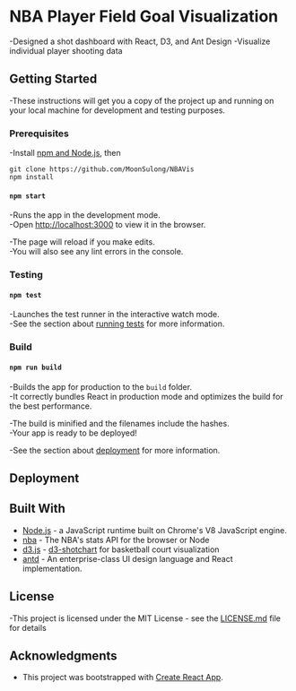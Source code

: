 # NBA Player Field Goal Visualization
-Designed a shot dashboard with React, D3, and Ant Design 
-Visualize individual player shooting data  


## Getting Started

-These instructions will get you a copy of the project up and running on your local machine for development and testing purposes. 

### Prerequisites

-Install [npm and Node.js](https://www.npmjs.com/get-npm), then

```
git clone https://github.com/MoonSulong/NBAVis
npm install
```

#### `npm start`

-Runs the app in the development mode.<br>
-Open [http://localhost:3000](http://localhost:3000) to view it in the browser.

-The page will reload if you make edits.<br>
-You will also see any lint errors in the console.

### Testing

#### `npm test`

-Launches the test runner in the interactive watch mode.<br>
-See the section about [running tests](https://facebook.github.io/create-react-app/docs/running-tests) for more information.

### Build

#### `npm run build`

-Builds the app for production to the `build` folder.<br>
-It correctly bundles React in production mode and optimizes the build for the best performance.

-The build is minified and the filenames include the hashes.<br>
-Your app is ready to be deployed!

-See the section about [deployment](https://facebook.github.io/create-react-app/docs/deployment) for more information.

## Deployment


## Built With

* [Node.js](https://maven.apache.org/) - a JavaScript runtime built on Chrome's V8 JavaScript engine.
* [nba](https://www.npmjs.com/package/nba) - The NBA's stats API for the browser or Node
* [d3.js](https://d3js.org/) - [d3-shotchart](https://www.npmjs.com/package/d3-shotchart) for basketball court visualization
* [antd](https://www.npmjs.com/package/antd) - An enterprise-class UI design language and React implementation.

## License

-This project is licensed under the MIT License - see the [LICENSE.md](LICENSE.md) file for details

## Acknowledgments

* This project was bootstrapped with [Create React App](https://github.com/facebook/create-react-app).



